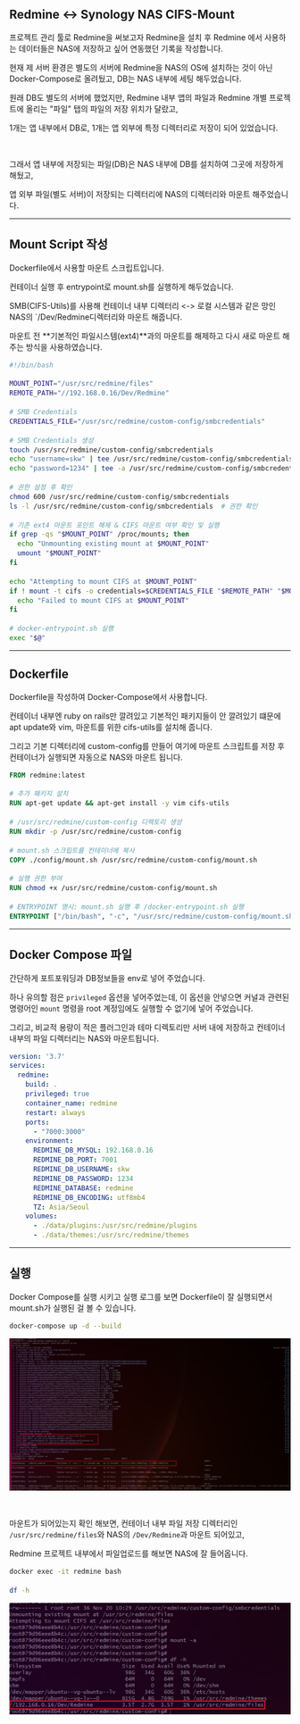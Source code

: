 ## Redmine <-> Synology NAS CIFS-Mount

프로젝트 관리 툴로 Redmine을 써보고자 Redmine을 설치 후 Redmine 에서 사용하는 데이터들은 NAS에 저장하고 싶어 연동했던 기록을 작성합니다.

현재 제 서버 환경은 별도의 서버에 Redmine을 NAS의 OS에 설치하는 것이 아닌 Docker-Compose로 올려뒀고, DB는 NAS 내부에 세팅 해두었습니다.

원래 DB도 별도의 서버에 했었지만, Redmine 내부 앱의 파일과 Redmine 개별 프로젝트에 올리는 "파일" 탭의 파일의 저장 위치가 달랐고,

1개는 앱 내부에서 DB로, 1개는 앱 외부에 특정 디렉터리로 저장이 되어 있었습니다.

<br>

그래서 앱 내부에 저장되는 파일(DB)은 NAS 내부에 DB를 설치하여 그곳에 저장하게 해뒀고, 

앱 외부 파일(별도 서버)이 저장되는 디렉터리에 NAS의 디렉터리와 마운트 해주었습니다.  

---

## Mount Script 작성

Dockerfile에서 사용할 마운트 스크립트입니다.

컨테이너 실행 후 entrypoint로 mount.sh를 실행하게 해두었습니다.

SMB(CIFS-Utils)를 사용해 컨테이너 내부 디렉터리 <-> 로컬 시스템과 같은 망인 NAS의 `/Dev/Redmine디렉터리와 마운트 해줍니다.

마운트 전 **기본적인 파일시스템(ext4)**과의 마운트를 해제하고 다시 새로 마운트 해주는 방식을 사용하였습니다.

```bash
#!/bin/bash

MOUNT_POINT="/usr/src/redmine/files"
REMOTE_PATH="//192.168.0.16/Dev/Redmine"

# SMB Credentials
CREDENTIALS_FILE="/usr/src/redmine/custom-config/smbcredentials"

# SMB Credentials 생성
touch /usr/src/redmine/custom-config/smbcredentials
echo "username=skw" | tee /usr/src/redmine/custom-config/smbcredentials
echo "password=1234" | tee -a /usr/src/redmine/custom-config/smbcredentials

# 권한 설정 후 확인
chmod 600 /usr/src/redmine/custom-config/smbcredentials
ls -l /usr/src/redmine/custom-config/smbcredentials  # 권한 확인

# 기존 ext4 마운트 포인트 해제 & CIFS 마운트 여부 확인 및 실행
if grep -qs "$MOUNT_POINT" /proc/mounts; then
  echo "Unmounting existing mount at $MOUNT_POINT"
  umount "$MOUNT_POINT"
fi

echo "Attempting to mount CIFS at $MOUNT_POINT"
if ! mount -t cifs -o credentials=$CREDENTIALS_FILE "$REMOTE_PATH" "$MOUNT_POINT"; then
  echo "Failed to mount CIFS at $MOUNT_POINT"
fi

# docker-entrypoint.sh 실행
exec "$@"
```

---

## Dockerfile

Dockerfile을 작성하여 Docker-Compose에서 사용합니다.

컨테이너 내부엔 ruby on rails만 깔려있고 기본적인 패키지들이 안 깔려있기 떄문에 apt update와 vim, 마운트를 위한 cifs-utils를 설치해 줍니다.

그리고 기본 디렉터리에 custom-config를 만들어 여기에 마운트 스크립트를 저장 후 컨테이너가 실행되면 자동으로 NAS와 마운트 됩니다.

```dockerfile
FROM redmine:latest

# 추가 패키지 설치
RUN apt-get update && apt-get install -y vim cifs-utils

# /usr/src/redmine/custom-config 디렉토리 생성
RUN mkdir -p /usr/src/redmine/custom-config

# mount.sh 스크립트를 컨테이너에 복사
COPY ./config/mount.sh /usr/src/redmine/custom-config/mount.sh

# 실행 권한 부여
RUN chmod +x /usr/src/redmine/custom-config/mount.sh

# ENTRYPOINT 명시: mount.sh 실행 후 /docker-entrypoint.sh 실행
ENTRYPOINT ["/bin/bash", "-c", "/usr/src/redmine/custom-config/mount.sh && exec /docker-entrypoint.sh rails server -b 0.0.0.0"]
```

---

## Docker Compose 파일

간단하게 포트포워딩과 DB정보들을 env로 넣어 주었습니다.

하나 유의할 점은 `privileged` 옵션을 넣어주었는데, 이 옵션을 안넣으면 커널과 관련된 명령어인 `mount` 명령을 root 계정임에도 실행할 수 없기에 넣어 주었습니다.

그리고, 비교적 용량이 적은 플러그인과 테마 디렉토리만 서버 내에 저장하고 컨테이너 내부의 파일 디렉터리는 NAS와 마운트됩니다.


```yaml
version: '3.7'
services:
  redmine:
    build: .
    privileged: true
    container_name: redmine
    restart: always
    ports:
      - "7000:3000"
    environment:
      REDMINE_DB_MYSQL: 192.168.0.16
      REDMINE_DB_PORT: 7001
      REDMINE_DB_USERNAME: skw
      REDMINE_DB_PASSWORD: 1234
      REDMINE_DATABASE: redmine
      REDMINE_DB_ENCODING: utf8mb4
      TZ: Asia/Seoul
    volumes:
      - ./data/plugins:/usr/src/redmine/plugins
      - ./data/themes:/usr/src/redmine/themes
```

---

## 실행

Docker Compose를 실행 시키고 실행 로그를 보면 Dockerfile이 잘 실행되면서 mount.sh가 실행된 걸 볼 수 있습니다.

```bash
docker-compose up -d --build
```

![](./1.png)

<br>

마운트가 되어있는지 확인 해보면, 컨테이너 내부 파일 저장 디렉터리인 `/usr/src/redmine/files`와 NAS의 `/Dev/Redmine`과 마운트 되어있고,

Redmine 프로젝트 내부에서 파일업로드를 해보면 NAS에 잘 들어옵니다.

```bash
docker exec -it redmine bash

df -h
```

![](./2.png)